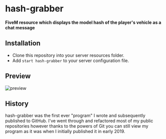 # hash-grabber

**FiveM resource which displays the model hash of the player's vehicle as a chat message**

## Installation

- Clone this repository into your server resources folder.
- Add ``start hash-grabber`` to your server configuration file.

## Preview

![preview](https://user-images.githubusercontent.com/46630572/188756619-4820c564-811c-4b3c-a475-d039670c3f6c.gif)

## History

hash-grabber was the first ever "program" I wrote and subsequently published to GitHub. I've went through and refactored most of my public repositories however thanks to the powers of Git you can still view my program as it was when I initially published it in early 2019.
